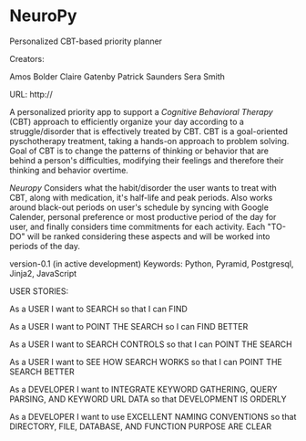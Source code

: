 # NeuroPy
Personalized CBT-based priority planner

Creators:

Amos Bolder Claire Gatenby Patrick Saunders Sera Smith

URL: http://

A personalized priority app to support a *Cognitive Behavioral Therapy* (CBT) approach to efficiently organize your day according to a struggle/disorder that is effectively treated by CBT. CBT is a goal-oriented pyschotherapy treatment, taking a hands-on approach to problem solving. Goal of CBT is to change the patterns of thinking or behavior that are behind a person's difficulties, modifying their feelings and therefore their thinking and behavior overtime.

*Neuropy* Considers what the habit/disorder the user wants to treat with CBT, along with medication, it's half-life and peak periods. Also works around black-out periods on user's schedule by syncing with Google Calender, personal preference or most productive period of the day for user, and finally considers time commitments for each activity. Each "TO-DO" will be ranked considering these aspects and will be worked into periods of the day.

version-0.1 (in active development) Keywords: Python, Pyramid, Postgresql, Jinja2, JavaScript

USER STORIES:

As a USER I want to SEARCH so that I can FIND

As a USER I want to POINT THE SEARCH so I can FIND BETTER

As a USER I want to SEARCH CONTROLS so that I can POINT THE SEARCH

As a USER I want to SEE HOW SEARCH WORKS so that I can POINT THE SEARCH BETTER

As a DEVELOPER I want to INTEGRATE KEYWORD GATHERING, QUERY PARSING, AND KEYWORD URL DATA so that DEVELOPMENT IS ORDERLY

As a DEVELOPER I want to use EXCELLENT NAMING CONVENTIONS so that DIRECTORY, FILE, DATABASE, AND FUNCTION PURPOSE ARE CLEAR
